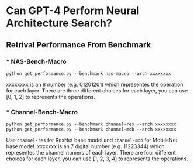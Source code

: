 # Can GPT-4 Perform Neural Architecture Search?

## Retrival Performance From Benchmark

### * NAS-Bench-Macro 
```
python get_performance.py --benchmark nas-macro --arch xxxxxxxx
```
xxxxxxxx is an 8 number (e.g. 01201201) which representes the operation for each layer. There are three different choices for each layer, you can use [0, 1, 2] to represents the operations.

### * Channel-Bench-Macro 
```
python get_performance.py --benchmark channel-res --arch xxxxxxxx
python get_performance.py --benchmark channel-mob --arch xxxxxxxx
```
Use ``channel-res`` for ResNet base model and ``channel-mob`` for MobileNet base model. xxxxxxx is an 7 digital number (e.g. 11223344) which representes the channel numers of each layer. There are four different choices for each layer, you can use [1, 2, 3, 4] to represents the operations.



